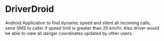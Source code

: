 # DriverDroid
Android Application to find dynamic speed and silent all incoming calls, send SMS to caller if speed limit is greater than 20 km/hr. Also driver would be able to view all danger coordinates updated by other users.
